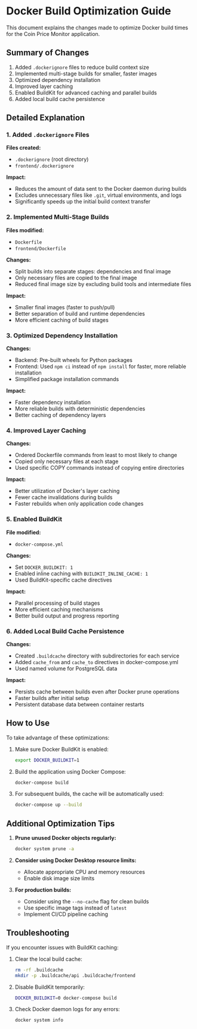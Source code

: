 # Docker Build Optimization Guide

This document explains the changes made to optimize Docker build times for the Coin Price Monitor application.

## Summary of Changes

1. Added `.dockerignore` files to reduce build context size
2. Implemented multi-stage builds for smaller, faster images
3. Optimized dependency installation
4. Improved layer caching
5. Enabled BuildKit for advanced caching and parallel builds
6. Added local build cache persistence

## Detailed Explanation

### 1. Added `.dockerignore` Files

**Files created:**
- `.dockerignore` (root directory)
- `frontend/.dockerignore`

**Impact:**
- Reduces the amount of data sent to the Docker daemon during builds
- Excludes unnecessary files like `.git`, virtual environments, and logs
- Significantly speeds up the initial build context transfer

### 2. Implemented Multi-Stage Builds

**Files modified:**
- `Dockerfile`
- `frontend/Dockerfile`

**Changes:**
- Split builds into separate stages: dependencies and final image
- Only necessary files are copied to the final image
- Reduced final image size by excluding build tools and intermediate files

**Impact:**
- Smaller final images (faster to push/pull)
- Better separation of build and runtime dependencies
- More efficient caching of build stages

### 3. Optimized Dependency Installation

**Changes:**
- Backend: Pre-built wheels for Python packages
- Frontend: Used `npm ci` instead of `npm install` for faster, more reliable installation
- Simplified package installation commands

**Impact:**
- Faster dependency installation
- More reliable builds with deterministic dependencies
- Better caching of dependency layers

### 4. Improved Layer Caching

**Changes:**
- Ordered Dockerfile commands from least to most likely to change
- Copied only necessary files at each stage
- Used specific COPY commands instead of copying entire directories

**Impact:**
- Better utilization of Docker's layer caching
- Fewer cache invalidations during builds
- Faster rebuilds when only application code changes

### 5. Enabled BuildKit

**File modified:**
- `docker-compose.yml`

**Changes:**
- Set `DOCKER_BUILDKIT: 1`
- Enabled inline caching with `BUILDKIT_INLINE_CACHE: 1`
- Used BuildKit-specific cache directives

**Impact:**
- Parallel processing of build stages
- More efficient caching mechanisms
- Better build output and progress reporting

### 6. Added Local Build Cache Persistence

**Changes:**
- Created `.buildcache` directory with subdirectories for each service
- Added `cache_from` and `cache_to` directives in docker-compose.yml
- Used named volume for PostgreSQL data

**Impact:**
- Persists cache between builds even after Docker prune operations
- Faster builds after initial setup
- Persistent database data between container restarts

## How to Use

To take advantage of these optimizations:

1. Make sure Docker BuildKit is enabled:
   ```bash
   export DOCKER_BUILDKIT=1
   ```

2. Build the application using Docker Compose:
   ```bash
   docker-compose build
   ```

3. For subsequent builds, the cache will be automatically used:
   ```bash
   docker-compose up --build
   ```

## Additional Optimization Tips

1. **Prune unused Docker objects regularly:**
   ```bash
   docker system prune -a
   ```

2. **Consider using Docker Desktop resource limits:**
   - Allocate appropriate CPU and memory resources
   - Enable disk image size limits

3. **For production builds:**
   - Consider using the `--no-cache` flag for clean builds
   - Use specific image tags instead of `latest`
   - Implement CI/CD pipeline caching

## Troubleshooting

If you encounter issues with BuildKit caching:

1. Clear the local build cache:
   ```bash
   rm -rf .buildcache
   mkdir -p .buildcache/api .buildcache/frontend
   ```

2. Disable BuildKit temporarily:
   ```bash
   DOCKER_BUILDKIT=0 docker-compose build
   ```

3. Check Docker daemon logs for any errors:
   ```bash
   docker system info
   ```